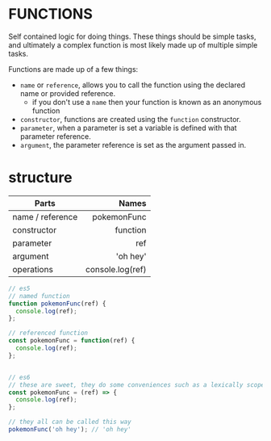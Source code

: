 # FUNCTIONS

Self contained logic for doing things. These things should be simple tasks, and ultimately a complex function is most likely made up of multiple simple tasks.

Functions are made up of a few things:
- `name` or `reference`, allows you to call the function using the declared name or provided reference.
  - if you don't use a `name` then your function is known as an anonymous function
- `constructor`, functions are created using the `function` constructor.
- `parameter`, when a parameter is set a variable is defined with that parameter reference.
- `argument`, the parameter reference is set as the argument passed in.

# structure

| Parts            | Names            |
| ---------------- |-----------------:|
| name / reference | pokemonFunc      |
| constructor      | function         |
| parameter        | ref              |
| argument         | 'oh hey'         |
| operations       | console.log(ref) |

```js
// es5
// named function
function pokemonFunc(ref) {
  console.log(ref);
};

// referenced function
const pokemonFunc = function(ref) {
  console.log(ref);
};


// es6
// these are sweet, they do some conveniences such as a lexically scoped this
const pokemonFunc = (ref) => {
  console.log(ref);
};

// they all can be called this way
pokemonFunc('oh hey'); // 'oh hey'
```
